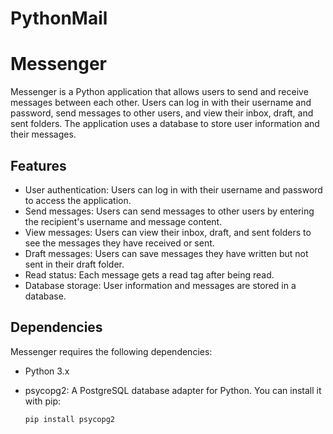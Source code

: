# PythonMail
# Messenger

Messenger is a Python application that allows users to send and receive messages between each other. Users can log in with their username and password, send messages to other users, and view their inbox, draft, and sent folders. The application uses a database to store user information and their messages.

## Features

- User authentication: Users can log in with their username and password to access the application.
- Send messages: Users can send messages to other users by entering the recipient's username and message content.
- View messages: Users can view their inbox, draft, and sent folders to see the messages they have received or sent.
- Draft messages: Users can save messages they have written but not sent in their draft folder.
- Read status: Each message gets a read tag after being read.
- Database storage: User information and messages are stored in a database.

## Dependencies

Messenger requires the following dependencies:

- Python 3.x
- psycopg2: A PostgreSQL database adapter for Python. You can install it with pip:

    ```
    pip install psycopg2
    ```
